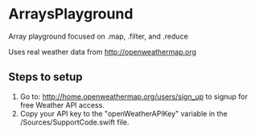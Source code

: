 # ArraysPlayground
Array playground focused on .map, .filter, and .reduce

Uses real weather data from http://openweathermap.org

## Steps to setup
1. Go to: http://home.openweathermap.org/users/sign_up to signup for free Weather API access.
2. Copy your API key to the "openWeatherAPIKey" variable in the /Sources/SupportCode.swift file.